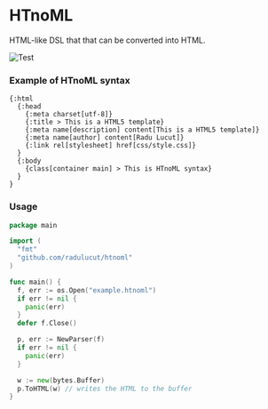 # HTnoML

HTML-like DSL that that can be converted into HTML.

![Test](https://github.com/radulucut/htnoml/actions/workflows/test.yml/badge.svg)

### Example of HTnoML syntax

```htnoml
{:html
  {:head
    {:meta charset[utf-8]}
    {:title > This is a HTML5 template}
    {:meta name[description] content[This is a HTML5 template]}
    {:meta name[author] content[Radu Lucut]}
    {:link rel[stylesheet] href[css/style.css]}
  }
  {:body
    {class[container main] > This is HTnoML syntax}
  }
}
```

### Usage

```go
package main

import (
  "fmt"
  "github.com/radulucut/htnoml"
)

func main() {
  f, err := os.Open("example.htnoml")
  if err != nil {
    panic(err)
  }
  defer f.Close()

  p, err := NewParser(f)
  if err != nil {
    panic(err)
  }

  w := new(bytes.Buffer)
  p.ToHTML(w) // writes the HTML to the buffer
}
```

